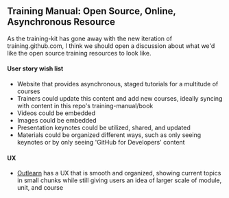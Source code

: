 ## Training Manual: Open Source, Online, Asynchronous Resource

As the training-kit has gone away with the new iteration of training.github.com, I think we should open a discussion about what we'd like the open source training resources to look like.

#### User story wish list
- Website that provides asynchronous, staged tutorials for a multitude of courses
- Trainers could update this content and add new courses, ideally syncing with content in this repo's training-manual/book  
- Videos could be embedded
- Images could be embedded
- Presentation keynotes could be utilized, shared, and updated 
- Materials could be organized different ways, such as only seeing keynotes or by only seeing 'GitHub for Developers' content

#### UX
- [Outlearn](https://www.outlearn.com/learn/jonathanfmills/advanced-js) has a UX that is smooth and organized, showing current topics in small chunks while still giving users an idea of larger scale of module, unit, and course

